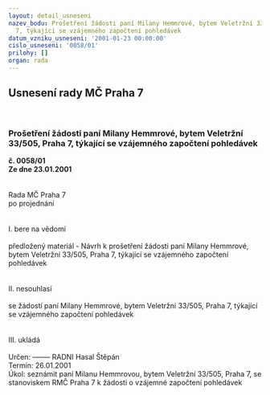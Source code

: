 ```yaml
---
layout: detail_usneseni
nazev_bodu: Prošetření žádosti paní Milany Hemmrové, bytem Veletržní 33/505, Praha
  7, týkající se vzájemného započtení pohledávek
datum_vzniku_usneseni: '2001-01-23 00:00:00'
cislo_usneseni: '0058/01'
prilohy: []
organ: rada
---
```

<div id="ucUsn_pList" class="usn">
	<span><h2>Usnesení rady MČ Praha 7 </h2>
<br></span><div class="standBody">
<span><h3>Prošetření žádosti paní Milany Hemmrové, bytem Veletržní 33/505, Praha 7, týkající se vzájemného započtení pohledávek</h3></span><div class="center">
		<strong>č. 0058/01</strong><br>
	</div>
<div class="center">
		<strong>Ze dne 23.01.2001</strong><br><br>
	</div>
<br>Rada MČ Praha 7<br>po projednání<br><br><br>I.	bere na vědomí<br><br> předložený materiál - Návrh k prošetření žádosti paní Milany Hemmrové, bytem Veletržní 33/505, Praha 7, týkající se vzájemného započtení pohledávek<br><br><br>II.	nesouhlasí<br><br>se žádostí paní Milany Hemmrové, bytem Veletržní 33/505, Praha 7, týkající se vzájemného započtení pohledávek<br><br><br>III.	ukládá <br><br> Určen:	–––––	RADNI Hasal Štěpán<br>Termín: 26.01.2001<br>Úkol:	seznámit paní Milanu Hemmrovou, bytem Veletržní 33/505, Praha 7, se stanoviskem RMČ Praha 7 k žádosti o vzájemné započtení pohledávek<br> <br><br> <br>
</div>
</div>